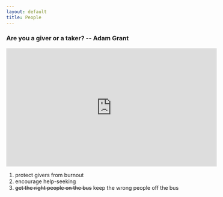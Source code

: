 ```yaml
---
layout: default
title: People
---
```


### Are you a giver or a taker? -- Adam Grant

<iframe width="560" height="315" src="https://www.youtube-nocookie.com/embed/YyXRYgjQXX0" title="YouTube video player" frameborder="0" allow="accelerometer; autoplay; clipboard-write; encrypted-media; gyroscope; picture-in-picture; web-share" allowfullscreen></iframe>

1. protect givers from burnout
2. encourage help-seeking
3. ~~get the right people on the bus~~ keep the wrong people off the bus
